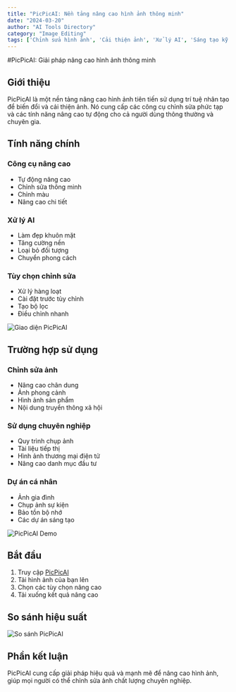 ```yaml
---
title: "PicPicAI: Nền tảng nâng cao hình ảnh thông minh"
date: "2024-03-20"
author: "AI Tools Directory"
category: "Image Editing"
tags: ['Chỉnh sửa hình ảnh', 'Cải thiện ảnh', 'Xử lý AI', 'Sáng tạo kỹ thuật số']
---
```

#PicPicAI: Giải pháp nâng cao hình ảnh thông minh

## Giới thiệu

PicPicAI là một nền tảng nâng cao hình ảnh tiên tiến sử dụng trí tuệ nhân tạo để biến đổi và cải thiện ảnh. Nó cung cấp các công cụ chỉnh sửa phức tạp và các tính năng nâng cao tự động cho cả người dùng thông thường và chuyên gia.

## Tính năng chính

### Công cụ nâng cao
- Tự động nâng cao
- Chỉnh sửa thông minh
- Chỉnh màu
- Nâng cao chi tiết

### Xử lý AI
- Làm đẹp khuôn mặt
- Tăng cường nền
- Loại bỏ đối tượng
- Chuyển phong cách

### Tùy chọn chỉnh sửa
- Xử lý hàng loạt
- Cài đặt trước tùy chỉnh
- Tạo bộ lọc
- Điều chỉnh nhanh

![Giao diện PicPicAI](/imgs/picpicai/interface.jpg)

## Trường hợp sử dụng

### Chỉnh sửa ảnh
- Nâng cao chân dung
- Ảnh phong cảnh
- Hình ảnh sản phẩm
- Nội dung truyền thông xã hội

### Sử dụng chuyên nghiệp
- Quy trình chụp ảnh
- Tài liệu tiếp thị
- Hình ảnh thương mại điện tử
- Nâng cao danh mục đầu tư

### Dự án cá nhân
- Ảnh gia đình
- Chụp ảnh sự kiện
- Bảo tồn bộ nhớ
- Các dự án sáng tạo

![PicPicAI Demo](/imgs/picpicai/demo.jpg)

## Bắt đầu

1. Truy cập [PicPicAI](https://picpicai.com)
2. Tải hình ảnh của bạn lên
3. Chọn các tùy chọn nâng cao
4. Tải xuống kết quả nâng cao

## So sánh hiệu suất

![So sánh PicPicAI](/imgs/picpicai/comparison.jpg)

## Phần kết luận

PicPicAI cung cấp giải pháp hiệu quả và mạnh mẽ để nâng cao hình ảnh, giúp mọi người có thể chỉnh sửa ảnh chất lượng chuyên nghiệp.
